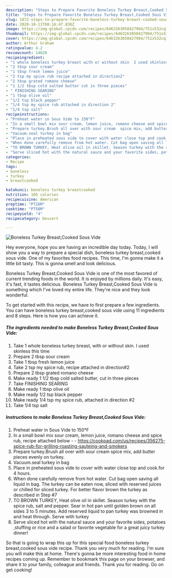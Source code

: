 ```yaml
---
description: "Steps to Prepare Favorite Boneless Turkey Breast,Cooked Sous Vide"
title: "Steps to Prepare Favorite Boneless Turkey Breast,Cooked Sous Vide"
slug: 1872-steps-to-prepare-favorite-boneless-turkey-breast-cooked-sous-vide
date: 2020-10-11T08:16:47.836Z
image: https://img-global.cpcdn.com/recipes/6463263058427904/751x532cq70/boneless-turkey-breastcooked-sous-vide-recipe-main-photo.jpg
thumbnail: https://img-global.cpcdn.com/recipes/6463263058427904/751x532cq70/boneless-turkey-breastcooked-sous-vide-recipe-main-photo.jpg
cover: https://img-global.cpcdn.com/recipes/6463263058427904/751x532cq70/boneless-turkey-breastcooked-sous-vide-recipe-main-photo.jpg
author: Arthur Graham
ratingvalue: 4.2
reviewcount: 14628
recipeingredient:
- "1 whole boneless turkey breast with or without skin  I used skinless this time"
- "2 tbsp sour cream"
- "1 tbsp fresh lemon juice"
- "2 tsp my spice rub recipe attached in direction2"
- "2 tbsp grated romano cheese"
- "1 1/2 tbsp cold salted butter cut in three pieces"
- " FINISHING SEARING"
- "1 tbsp olive oil"
- "1/2 tsp black pepper"
- "1/4 tsp my spice rub attached in direction 2"
- "1/4 tsp salt"
recipeinstructions:
- "Preheat water in Sous Vide to 150°F"
- "In a small bowl mix sour cream, lemon juice, romano cheese and spice rub, recipe attached below  https://cookpad.com/us/recipes/356275-spice-rub-for-grilling-roasting-sauteing-and-smokers"
- "Prepare turkey.Brush all over with sour cream  spice mix, add butter pieces evenly on turkey."
- "Vacuum.seal turkey in bag"
- "Place in preheated sous vide to cover with water close top and cook.for 4 hours."
- "When done carefully remove from hot water. Cut bag open saving all liquid in bag. The turkey can be eaten now, sliced with reserved juices or chilled for sliced turkey. For better flavor brown the turkey  as described in  Step #7"
- "TO BROWN TURKEY, Heat olive oil in skillet. Season turkey with the spice rub, salt and pepper. Sear in hot pan until golden brown on all sides 3 to 5 minutes. Add reserved liquid to pan turkey was browned in and heat through. Serve with turkey"
- "Serve sliced hot with the natural sauce and your favorite sides, potatoes ,stuffing or rice and a salad or favorite vegetable for a great juicy turkey dinner!"
categories:
- Recipe
tags:
- boneless
- turkey
- breastcooked

katakunci: boneless turkey breastcooked 
nutrition: 105 calories
recipecuisine: American
preptime: "PT26M"
cooktime: "PT58M"
recipeyield: "4"
recipecategory: Dessert

---
```



![Boneless Turkey Breast,Cooked Sous Vide](https://img-global.cpcdn.com/recipes/6463263058427904/751x532cq70/boneless-turkey-breastcooked-sous-vide-recipe-main-photo.jpg)

Hey everyone, hope you are having an incredible day today. Today, I will show you a way to prepare a special dish, boneless turkey breast,cooked sous vide. One of my favorites food recipes. This time, I'm gonna make it a little bit tasty. This is gonna smell and look delicious.

Boneless Turkey Breast,Cooked Sous Vide is one of the most favored of current trending foods in the world. It is enjoyed by millions daily. It's easy, it's fast, it tastes delicious. Boneless Turkey Breast,Cooked Sous Vide is something which I've loved my entire life. They're nice and they look wonderful.




To get started with this recipe, we have to first prepare a few ingredients. You can have boneless turkey breast,cooked sous vide using 11 ingredients and 8 steps. Here is how you can achieve it.

<!--inarticleads1-->

##### The ingredients needed to make Boneless Turkey Breast,Cooked Sous Vide:

1. Take 1 whole boneless turkey breast, with or without skin.  I used skinless this time
1. Prepare 2 tbsp sour cream
1. Take 1 tbsp fresh lemon juice
1. Take 2 tsp my spice rub, recipe attached in direction#2
1. Prepare 2 tbsp grated romano cheese
1. Make ready 1 1/2 tbsp cold salted butter, cut in three pieces
1. Take  FINISHING SEARING
1. Make ready 1 tbsp olive oil
1. Make ready 1/2 tsp black pepper
1. Make ready 1/4 tsp my spice rub, attached in direction #2
1. Take 1/4 tsp salt




<!--inarticleads2-->

##### Instructions to make Boneless Turkey Breast,Cooked Sous Vide:

1. Preheat water in Sous Vide to 150°F
1. In a small bowl mix sour cream, lemon juice, romano cheese and spice rub, recipe attached below -  - https://cookpad.com/us/recipes/356275-spice-rub-for-grilling-roasting-sauteing-and-smokers
1. Prepare turkey.Brush all over with sour cream  spice mix, add butter pieces evenly on turkey.
1. Vacuum.seal turkey in bag
1. Place in preheated sous vide to cover with water close top and cook.for 4 hours.
1. When done carefully remove from hot water. Cut bag open saving all liquid in bag. The turkey can be eaten now, sliced with reserved juices or chilled for sliced turkey. For better flavor brown the turkey  as described in  Step #7
1. TO BROWN TURKEY, Heat olive oil in skillet. Season turkey with the spice rub, salt and pepper. Sear in hot pan until golden brown on all sides 3 to 5 minutes. Add reserved liquid to pan turkey was browned in and heat through. Serve with turkey
1. Serve sliced hot with the natural sauce and your favorite sides, potatoes ,stuffing or rice and a salad or favorite vegetable for a great juicy turkey dinner!




So that is going to wrap this up for this special food boneless turkey breast,cooked sous vide recipe. Thank you very much for reading. I'm sure you will make this at home. There's gonna be more interesting food in home recipes coming up. Remember to bookmark this page on your browser, and share it to your family, colleague and friends. Thank you for reading. Go on get cooking!
